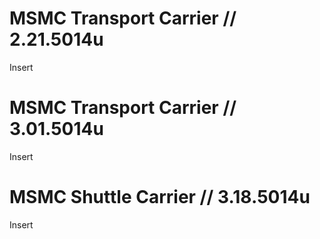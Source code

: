 # MSMC Transport Carrier // 2.21.5014u

Insert

# MSMC Transport Carrier // 3.01.5014u

Insert

# MSMC Shuttle Carrier // 3.18.5014u

Insert
